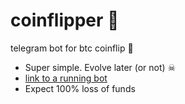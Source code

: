 # coinflipper 🥝

telegram bot for btc coinflip 👛

* Super simple. Evolve later (or not) ☠
* [link to a running bot](https://t.me/rax0m_deathstar_bot)
* Expect 100% loss of funds
